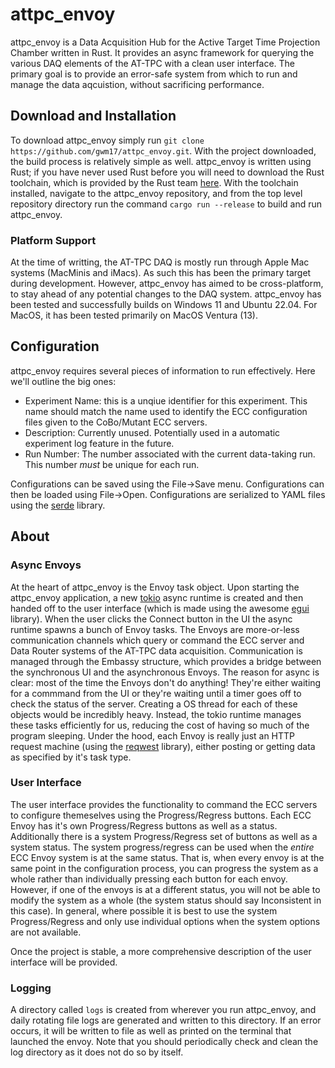 # attpc_envoy

attpc_envoy is a Data Acquisition Hub for the Active Target Time Projection Chamber written in Rust. It provides an async framework for querying the various DAQ elements of the AT-TPC with a clean user interface. The primary goal is to provide an error-safe system from which to run and manage the data aqcuistion, without sacrificing performance.

## Download and Installation

To download attpc_envoy simply run `git clone https://github.com/gwm17/attpc_envoy.git`. With the project downloaded, the build process is relatively simple as well. attpc_envoy is written using Rust; if you have never used Rust before you will need to download the Rust toolchain, which is provided by the Rust team [here](https://www.rust-lang.org). With the toolchain installed, navigate to the attpc_envoy repository, and from the top level repository directory run the command `cargo run --release` to build and run attpc_envoy.

### Platform Support

At the time of writting, the AT-TPC DAQ is mostly run through Apple Mac systems (MacMinis and iMacs). As such this has been the primary target during development. However, attpc_envoy has aimed to be cross-platform, to stay ahead of any potential changes to the DAQ system. attpc_envoy has been tested and successfully builds on Windows 11 and Ubuntu 22.04. For MacOS, it has been tested primarily on MacOS Ventura (13).

## Configuration

attpc_envoy requires several pieces of information to run effectively. Here we'll outline the big ones:

- Experiment Name: this is a unqiue identifier for this experiment. This name should match the name used to identify the ECC configuration files given to the CoBo/Mutant ECC servers.
- Description: Currently unused. Potentially used in a automatic experiment log feature in the future.
- Run Number: The number associated with the current data-taking run. This number *must* be unique for each run.

Configurations can be saved using the File->Save menu. Configurations can then be loaded using File->Open. Configurations are serialized to YAML files using the [serde](https://serde.rs) library.

## About

### Async Envoys

At the heart of attpc_envoy is the Envoy task object. Upon starting the attpc_envoy application, a new [tokio](https://tokio.rs) async runtime is created and then handed off to the user interface (which is made using the awesome [egui](https://www.egui.rs) library). When the user clicks the Connect button in the UI the async runtime spawns a bunch of Envoy tasks. The Envoys are more-or-less communication channels which query or command the ECC server and Data Router systems of the AT-TPC data acquisition. Communication is managed through the Embassy structure, which provides a bridge between the synchronous UI and the asynchronous Envoys. The reason for async is clear: most of the time the Envoys don't do anything! They're either waiting for a commmand from the UI or they're waiting until a timer goes off to check the status of the server. Creating a OS thread for each of these objects would be incredibly heavy. Instead, the tokio runtime manages these tasks efficiently for us, reducing the cost of having so much of the program sleeping. Under the hood, each Envoy is really just an HTTP request machine (using the [reqwest](https://crates.io/crates/reqwest) library), either posting or getting data as specified by it's task type.

### User Interface

The user interface provides the functionality to command the ECC servers to configure themeselves using the Progress/Regress buttons. Each ECC Envoy has it's own Progress/Regress buttons as well as a status. Additionally there is a system Progress/Regress set of buttons as well as a system status. The system progress/regress can be used when the *entire* ECC Envoy system is at the same status. That is, when every envoy is at the same point in the configuration process, you can progress the system as a whole rather than individually pressing each button for each envoy. However, if one of the envoys is at a different status, you will not be able to modify the system as a whole (the system status should say Inconsistent in this case). In general, where possible it is best to use the system Progress/Regress and only use individual options when the system options are not available.

Once the project is stable, a more comprehensive description of the user interface will be provided.

### Logging

A directory called `logs` is created from wherever you run attpc_envoy, and daily rotating file logs are generated and written to this directory. If an error occurs, it will be written to file as well as printed on the terminal that launched the envoy. Note that you should periodically check and clean the log directory as it does not do so by itself.
